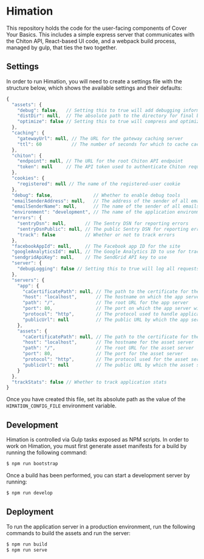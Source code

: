 # Himation

This repository holds the code for the user-facing components of Cover Your
Basics.  This includes a simple express server that communicates with the Chiton
API, React-based UI code, and a webpack build process, managed by gulp, that
ties the two together.

## Settings

In order to run Himation, you will need to create a settings file with the
structure below, which shows the available settings and their defaults:

```javascript
{
  "assets": {
    "debug": false,   // Setting this to true will add debugging information to asset builds
    "distDir": null,  // The absolute path to the directory for final build assets
    "optimize": false // Setting this to true will compress and optimize all assets during build
  },
  "caching": {
    "gatewayUrl": null, // The URL for the gateway caching server
    "ttl": 60           // The number of seconds for which to cache cacheable content
  },
  "chiton": {
    "endpoint": null, // The URL for the root Chiton API endpoint
    "token": null     // The API token used to authenticate Chiton requests
  },
  "cookies": {
    "registered": null // The name of the registered-user cookie
  },
  "debug": false,               // Whether to enable debug tools
  "emailSenderAddress": null,   // The address of the sender of all emails
  "emailSenderName": null,      // The name of the sender of all emails
  "environment": "development", // The name of the application environment
  "errors": {
    "sentryDsn": null,       // The Sentry DSN for reporting errors
    "sentryDsnPublic": null, // The public Sentry DSN for reporting errors
    "track": false           // Whether or not to track errors
  },
  "facebookAppId": null,     // The Facebook app ID for the site
  "googleAnalyticsId": null, // The Google Analytics ID to use for tracking
  "sendgridApiKey": null,    // The SendGrid API key to use
  "server": {
    "debugLogging": false // Setting this to true will log all requests made to the app server
  },
  "servers": {
    "app": {
      "caCertificatePath": null, // The path to the certificate for the CA that signed the app server's certificate
      "host": "localhost",       // The hostname on which the app server will listen
      "path": "/",               // The root URL for the app server
      "port": 80,                // The port on which the app server will listen
      "protocol": "http",        // The protocol used to handle application requests
      "publicUrl": null          // The public URL by which the app server is accessible
    },
    "assets": {
      "caCertificatePath": null, // The path to the certificate for the CA that signed the asset server's certificate
      "host": "localhost",       // The hostname for the asset server
      "path": "/",               // The root URL for the asset server
      "port": 80,                // The port for the asset server
      "protocol": "http",        // The protocol used for the asset server
      "publicUrl": null          // The public URL by which the asset server is accessible
    }
  },
  "trackStats": false // Whether to track application stats
}
```

Once you have created this file, set its absolute path as the value of the
`HIMATION_CONFIG_FILE` environment variable.

## Development

Himation is controlled via Gulp tasks exposed as NPM scripts.  In order to work
on Himation, you must first generate asset manifests for a build by running the
following command:

```sh
$ npm run bootstrap
```

Once a build has been performed, you can start a development server by running:

```sh
$ npm run develop
```

## Deployment

To run the application server in a production environment, run the following
commands to build the assets and run the server:

```sh
$ npm run build
$ npm run serve
```
